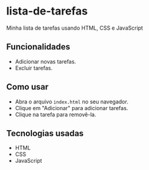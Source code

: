 # lista-de-tarefas
Minha lista de tarefas usando HTML, CSS e JavaScript
## Funcionalidades
- Adicionar novas tarefas.
- Excluir tarefas.

## Como usar
- Abra o arquivo `index.html` no seu navegador.
- Clique em "Adicionar" para adicionar tarefas.
- Clique na tarefa para removê-la.

## Tecnologias usadas
- HTML
- CSS
- JavaScript
